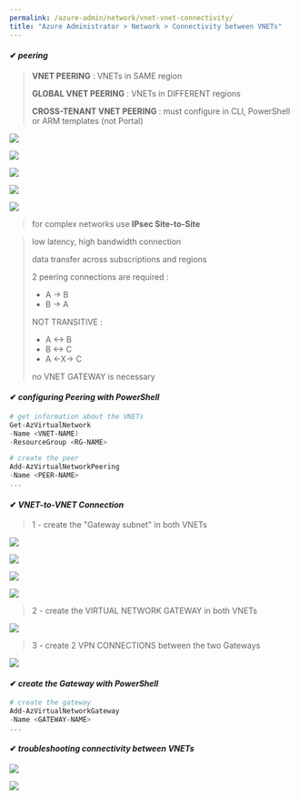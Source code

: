 ```yaml
---
permalink: /azure-admin/network/vnet-vnet-connectivity/
title: "Azure Administrator > Network > Connectivity between VNETs"
---
```

#### ✔ _peering_

> **VNET PEERING** : VNETs in SAME region
>
> **GLOBAL VNET PEERING** : VNETs in DIFFERENT regions
>
> **CROSS-TENANT VNET PEERING** : must configure in CLI, PowerShell or ARM templates (not Portal)

![](/study-reference/assets/images/network/1.1.png)

![](/study-reference/assets/images/network/1.2.png)

![](/study-reference/assets/images/network/1.3.png)

![](/study-reference/assets/images/network/1.4.png)

![](/study-reference/assets/images/network/1.5.png)

> for complex networks use **IPsec Site-to-Site**

> low latency, high bandwidth connection
>
> data transfer across subscriptions and regions
>
> 2 peering connections are required :
> * A -> B
> * B -> A
>
> NOT TRANSITIVE :
> * A <-> B&nbsp;
> * B <-> C &nbsp;
> * A <-X-> C
>
> no VNET GATEWAY is necessary

#### ✔ _configuring Peering with PowerShell_

```powershell
# get information about the VNETs
Get-AzVirtualNetwork
-Name <VNET-NAME)
-ResourceGroup <RG-NAME>

# create the peer
Add-AzVirtualNetworkPeering
-Name <PEER-NAME>
...
```

#### ✔ _VNET-to-VNET Connection_

> 1 - create the "Gateway subnet" in both VNETs

![](/study-reference/assets/images/network/1.8.png)

![](/study-reference/assets/images/network/1.9.png)

![](/study-reference/assets/images/network/1.10.png)

![](/study-reference/assets/images/network/1.11.png)

> 2 - create the VIRTUAL NETWORK GATEWAY in both VNETs

![](/study-reference/assets/images/network/1.12.png)

> 3 - create 2 VPN CONNECTIONS between the two Gateways

![](/study-reference/assets/images/network/1.13.png)

#### ✔ _create the Gateway with PowerShell_

```powershell
# create the gateway
Add-AzVirtualNetworkGateway
-Name <GATEWAY-NAME>
...
```

#### ✔ _troubleshooting connectivity between VNETs_

![](/study-reference/assets/images/network/1.6.png)

![](/study-reference/assets/images/network/1.7.png)